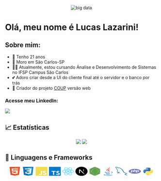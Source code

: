 <div align='center'>
  <img align="center" alt="big data" src="https://i.gifer.com/J5A.gif">
</div>

# Olá, meu nome é Lucas Lazarini!
## Sobre mim:
- 👾 Tenho 21 anos
- 🏡 Moro em São Carlos-SP
- 👩‍💻 Atualmente, estou cursando Ánalise e Desenvolvimento de Sistemas no IFSP Campus São Carlos
- 💕 Adoro criar desde a UI do cliente final até o servidor e o banco por trás
- 🔎 Criador do projeto [COUP](https://grokgames.com.br/loja/coup/?srsltid=AfmBOoqhN8kBAYhse6m5-zu51PjQO7cvEVSGZIfBrJHvizSOBODS25Ah) versão web

### Acesse meu LinkedIn:
<a href="https://www.linkedin.com/in/lucas-lazarini-69112921b" target="_blank"><img src="https://img.shields.io/badge/Linkedin-7289DA?style=for-the-badge&logo=linkedin&logoColor=white"></a>  

## 📈 Estatísticas
<div align='center'>
  <img width="50%"  src="https://github-readme-stats.vercel.app/api?username=corrumptus&show_icons=true&theme=radical&include_all_commits=true">
  <img width="38%" src="https://github-readme-stats.vercel.app/api/top-langs/?username=corrumptus&layout=compact&langs_count=16&theme=radical"/>
</div>

## 👾 Linguagens e Frameworks
<div align='center'>
  <img align="center" alt="HTML5" height="30" width="40" src="https://raw.githubusercontent.com/devicons/devicon/master/icons/html5/html5-original.svg">
  <img align="center" alt="CSS3" height="30" width="40" src="https://raw.githubusercontent.com/devicons/devicon/master/icons/css3/css3-original.svg">
  <img align="center" alt="JavaScript" height="30" width="40" src="https://raw.githubusercontent.com/devicons/devicon/master/icons/javascript/javascript-plain.svg">
  <img align="center" alt="TypeScript" height="30" width="40" src="https://raw.githubusercontent.com/devicons/devicon/master/icons/typescript/typescript-plain.svg">
  <img align="center" alt="ReactJS" height="30" width="40" src="https://raw.githubusercontent.com/devicons/devicon/master/icons/react/react-original.svg">
  <img align="center" alt="NextJS" height="30" width="40" src="https://raw.githubusercontent.com/devicons/devicon/master/icons/nextjs/nextjs-original.svg">
  <img align="center" alt="NodeJS" height="30" width="40" src="https://raw.githubusercontent.com/devicons/devicon/master/icons/nodejs/nodejs-plain.svg">
  <img align="center" alt="Java" height="30" width="40" src="https://raw.githubusercontent.com/devicons/devicon/master/icons/java/java-original.svg">
  <img align="center" alt="MySQL" height="30" width="40" src="https://raw.githubusercontent.com/devicons/devicon/master/icons/mysql/mysql-original.svg">
  <img align="center" alt="PHP" height="30" width="40" src="https://raw.githubusercontent.com/devicons/devicon/master/icons/php/php-plain.svg">
  <img align="center" alt="Python" height="30" width="40" src="https://raw.githubusercontent.com/devicons/devicon/master/icons/python/python-original.svg">
</div>
